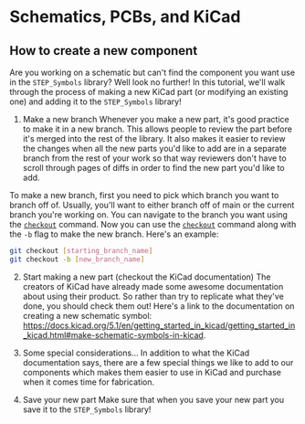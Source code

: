 # Schematics, PCBs, and KiCad

## How to create a new component
Are you working on a schematic but can't find the component you want use in the `STEP_Symbols` library? Well look no further! In this tutorial, we'll walk through the process of making a new KiCad part (or modifying an existing one) and adding it to the `STEP_Symbols` library!

1. Make a new branch
Whenever you make a new part, it's good practice to make it in a new branch. This allows people to review the part before it's merged into the rest of the library. It also makes it easier to review the changes when all the new parts you'd like to add are in a separate branch from the rest of your work so that way reviewers don't have to scroll through pages of diffs in order to find the new part you'd like to add.

To make a new branch, first you need to pick which branch you want to branch off of. Usually, you'll want to either branch off of main or the current branch you're working on. You can navigate to the branch you want using the [`checkout`](https://git-scm.com/docs/git-checkout) command. Now you can use the [`checkout`](https://git-scm.com/docs/git-checkout) command along with the `-b` flag to make the new branch. Here's an example:
```bash
git checkout [starting_branch_name]
git checkout -b [new_branch_name]
```

2. Start making a new part (checkout the KiCad documentation)
The creators of KiCad have already made some awesome documentation about using their product. So rather than try to replicate what they've done, you should check them out! Here's a link to the documentation on creating a new schematic symbol: <https://docs.kicad.org/5.1/en/getting_started_in_kicad/getting_started_in_kicad.html#make-schematic-symbols-in-kicad>.

3. Some special considerations...
In addition to what the KiCad documentation says, there are a few special things we like to add to our components which makes them easier to use in KiCad and purchase when it comes time for fabrication.

4. Save your new part
Make sure that when you save your new part you save it to the `STEP_Symbols` library!
